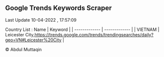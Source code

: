 

## Google Trends Keywords Scraper 
 
Last Update 10-04-2022 , 17:57:09

Country List :
 Name  | Keyword |
| ------------- | ------------- |
| VIETNAM | Leicester City,https://trends.google.com/trends/trendingsearches/daily?geo=VN#Leicester%20City |



© Abdul Muttaqin 
